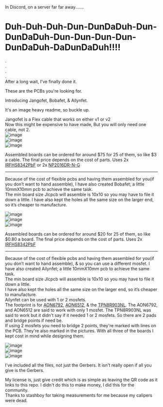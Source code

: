 In Discord, on a server far far away.......  

# Duh-Duh-Duh-Dun-DunDaDuh-Dun-DunDaDuh-Dun-Dun-Dun-Dun-DunDaDuh-DaDunDaDuh!!!!  
.  
.  
.  
.  
After a long wait, I've finally done it.  

These are the PCBs you're looking for.   

Introducing Jangofet, Bobafet, & Ailynfet. 

It's an image heavy readme, so buckle up.  

Jangofet is a Flex cable that works on either v1 or v2  
Now this might be expensive to have made, But you will only need one cable, not 2.  
![image](https://github.com/pbanj/Fet-1/raw/refs/heads/main/jangofet/jango-3D-top.png)  
![image](https://github.com/pbanj/Fet-1/raw/refs/heads/main/jangofet/jangotop.png)  
![image](https://github.com/pbanj/Fet-1/raw/refs/heads/main/jangofet/jangobottom.png)  

Assembled boards can be ordered for around $75 for 25 of them, so like $3 a cable. The final price depends on the cost of parts. 
Uses 2x [IRFHS8342PbF](https://www.infineon.com/dgdl/irfhs8342pbf.pdf?fileId=5546d462533600a401535623992e1f5f) or 2x [NP2016DR-N-G](https://www.lcsc.com/datasheet/lcsc_datasheet_2208231101_NATLINEAR-NP2016DR-N-G_C2991144.pdf)  

------------------------------------------------------------------------------------------------------------

Because of the cost of flexible pcbs and having them assembled for you(if you don’t want to hand assemble), I have also created Bobafet; a little 10mmX10mm pcb to achieve the same task.  
The min board size Jlcpcb will assemble is 10x10 so you may have to file it down a little. I have also kept the holes all the same size on the larger end, so it’s cheaper to manufacture.  

![image](https://github.com/pbanj/Fet-1/raw/refs/heads/main/bobafet/bobafet-3D-top.png)  
![image](https://github.com/pbanj/Fet-1/raw/refs/heads/main/bobafet/bobafettop.png)   
![image](https://github.com/pbanj/Fet-1/raw/refs/heads/main/bobafet/bobafetbottom.png)  

Assembled boards can be ordered for around $20 for 25 of them, so like $0.80 a board. The final price depends on the cost of parts. 
Uses 2x [IRFHS8342PbF](https://www.infineon.com/dgdl/irfhs8342pbf.pdf?fileId=5546d462533600a401535623992e1f5f)  

------------------------------------------------------------------------------------------------------------

Because of the cost of flexible pcbs and having them assembled for you(if you don’t want to hand assemble), & so you can use a different mosfet. I have also created Ailynfet; a little 10mmX10mm pcb to achieve the same task.  
The min board size Jlcpcb will assemble is 10x10 so you may have to file it down a little.  
I have also kept the holes all the same size on the larger end, so it’s cheaper to manufacture.  
Ailynfet can be used with 1 or 2 mosfets.  
The footprint is for [AON6792](https://www.aosmd.com/sites/default/files/res/datasheets/AON6792.pdf), [AON6512](https://www.aosmd.com/sites/default/files/res/datasheets/AON6512.pdf), & the [TPN8R903NL](https://toshiba.semicon-storage.com/info/TPN8R903NL_datasheet_en_20140218.pdf?did=14026&prodName=TPN8R903NL).
The AON6792, and AON6512 are said to work with only 1 mosfet. The TPN8R903NL was said to work but it didn't say if it needed 1 or 2 mosfets. So there are 2 pads and bridge points if need be.  
If using 2 mosfets you need to bridge 2 points, they're marked with lines on the PCB. They're also marked in the pictures.
With all three of the boards I kept cost in mind while designing them.  


![image](https://github.com/pbanj/Fet-1/raw/refs/heads/main/ailynfet/ailynfet-3D-top.png)  
![image](https://github.com/pbanj/Fet-1/raw/refs/heads/main/ailynfet/ailynfettop.png)   
![image](https://github.com/pbanj/Fet-1/raw/refs/heads/main/ailynfet/ailynfetbottom.png)  


I've included all the files, not just the Gerbers. It isn't really open if all you give is the Gerbers.  



My license is, just give credit which is as simple as leaving the QR code as it links to this repo. I didn't do this to make money, I did this for the community.  
Thanks to stashboy for taking measurements for me because my calipers were dead.
